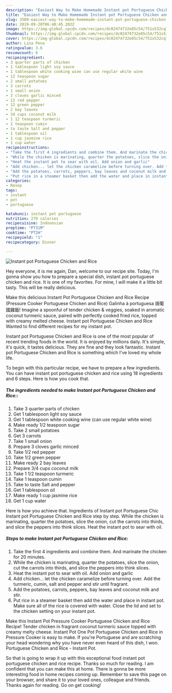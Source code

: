 ```yaml
---
description: "Easiest Way to Make Homemade Instant pot Portuguese Chicken and Rice"
title: "Easiest Way to Make Homemade Instant pot Portuguese Chicken and Rice"
slug: 3509-easiest-way-to-make-homemade-instant-pot-portuguese-chicken-and-rice
date: 2019-09-20T06:48:45.202Z
image: https://img-global.cpcdn.com/recipes/dc02474732e85c54/751x532cq70/instant-pot-portuguese-chicken-and-rice-recipe-main-photo.jpg
thumbnail: https://img-global.cpcdn.com/recipes/dc02474732e85c54/751x532cq70/instant-pot-portuguese-chicken-and-rice-recipe-main-photo.jpg
cover: https://img-global.cpcdn.com/recipes/dc02474732e85c54/751x532cq70/instant-pot-portuguese-chicken-and-rice-recipe-main-photo.jpg
author: Lina Pena
ratingvalue: 3.6
reviewcount: 6
recipeingredient:
- 3 quarter parts of chicken
- 1 tablespoon light soy sauce
- 1 tablespoon white cooking wine can use regular white wine
- 12 teaspoon sugar
- 2 small potatoes
- 3 carrots
- 1 small onion
- 3 cloves garlic minced
- 12 red pepper
- 12 green pepper
- 2 bay leaves
- 34 cups coconut milk
- 1 12 teaspoon turmeric
- 1 teaspoon cumin
- to taste Salt and pepper
- 1 tablespoon oil
- 1 cup jasmine rice
- 1 cup water
recipeinstructions:
- "Take the first 4 ingredients and combine them. And marinate the chicken for 20 minutes."
- "While the chicken is marinating, quarter the potatoes, slice the onion, cut the carrots into thirds, and slice the peppers into think slices."
- "Heat the instant pot to sear with oil. Add onion and garlic"
- "Add chicken... let the chicken caramelize before turning over. Add the turmeric, cumin, salt and pepper and stir until fragrant."
- "Add the potatoes, carrots, peppers, bay leaves and coconut milk and stir."
- "Put rice in a steamer basket then add the water and place in instant pot. Make sure all of the rice is covered with water. Close the lid and set to the chicken setting on your instant pot."
categories:
- Resep
tags:
- instant
- pot
- portuguese

katakunci: instant pot portuguese
nutrition: 279 calories
recipecuisine: Indonesian
preptime: "PT31M"
cooktime: "PT2H"
recipeyield: "1"
recipecategory: Dinner

---
```



![Instant pot Portuguese Chicken and Rice](https://img-global.cpcdn.com/recipes/dc02474732e85c54/751x532cq70/instant-pot-portuguese-chicken-and-rice-recipe-main-photo.jpg)

Hey everyone, it is me again, Dan, welcome to our recipe site. Today, I'm gonna show you how to prepare a special dish, instant pot portuguese chicken and rice. It is one of my favorites. For mine, I will make it a little bit tasty. This will be really delicious.

Make this delicious Instant Pot Portuguese Chicken and Rice Recipe (Pressure Cooker Portuguese Chicken and Rice) Galinha à portuguesa 焗葡國雞飯! Imagine a spoonful of tender chicken &amp; veggies, soaked in aromatic coconut turmeric sauce, paired with perfectly cooked fried rice, topped with creamy melted cheese. Instant pot Portuguese Chicken and Rice Wanted to find different recipes for my instant pot.

Instant pot Portuguese Chicken and Rice is one of the most popular of recent trending foods in the world. It is enjoyed by millions daily. It's simple, it's quick, it tastes delicious. They are fine and they look fantastic. Instant pot Portuguese Chicken and Rice is something which I've loved my whole life.


To begin with this particular recipe, we have to prepare a few ingredients. You can have instant pot portuguese chicken and rice using 18 ingredients and 6 steps. Here is how you cook that.

##### The ingredients needed to make Instant pot Portuguese Chicken and Rice::

1. Take 3 quarter parts of chicken
1. Get 1 tablespoon light soy sauce
1. Get 1 tablespoon white cooking wine (can use regular white wine)
1. Make ready 1/2 teaspoon sugar
1. Take 2 small potatoes
1. Get 3 carrots
1. Take 1 small onion
1. Prepare 3 cloves garlic minced
1. Take 1/2 red pepper
1. Take 1/2 green pepper
1. Make ready 2 bay leaves
1. Prepare 3/4 cups coconut milk
1. Take 1 1/2 teaspoon turmeric
1. Take 1 teaspoon cumin
1. Take to taste Salt and pepper
1. Get 1 tablespoon oil
1. Make ready 1 cup jasmine rice
1. Get 1 cup water


Here is how you achieve that. Ingredients of Instant pot Portuguese Chic Instant pot Portuguese Chicken and Rice step by step. While the chicken is marinating, quarter the potatoes, slice the onion, cut the carrots into thirds, and slice the peppers into think slices. Heat the instant pot to sear with oil. 

##### Steps to make Instant pot Portuguese Chicken and Rice:

1. Take the first 4 ingredients and combine them. And marinate the chicken for 20 minutes.
1. While the chicken is marinating, quarter the potatoes, slice the onion, cut the carrots into thirds, and slice the peppers into think slices.
1. Heat the instant pot to sear with oil. Add onion and garlic
1. Add chicken... let the chicken caramelize before turning over. Add the turmeric, cumin, salt and pepper and stir until fragrant.
1. Add the potatoes, carrots, peppers, bay leaves and coconut milk and stir.
1. Put rice in a steamer basket then add the water and place in instant pot. Make sure all of the rice is covered with water. Close the lid and set to the chicken setting on your instant pot.


Make this Instant Pot Pressure Cooker Portuguese Chicken and Rice Recipe! Tender chicken in fragrant coconut turmeric sauce topped with creamy melty cheese. Instant Pot One Pot Portuguese Chicken and Rice in Pressure Cooker is easy to make. If you&#39;re Portuguese and are scratching your head wondering why you have never even heard of this dish, I won. Portuguese Chicken and Rice - Instant Pot. 

So that is going to wrap it up with this exceptional food instant pot portuguese chicken and rice recipe. Thanks so much for reading. I am confident that you can make this at home. There is gonna be more interesting food in home recipes coming up. Remember to save this page on your browser, and share it to your loved ones, colleague and friends. Thanks again for reading. Go on get cooking!

